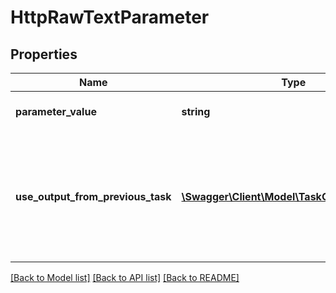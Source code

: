 # HttpRawTextParameter

## Properties
Name | Type | Description | Notes
------------ | ------------- | ------------- | -------------
**parameter_value** | **string** | Text value of the parameter | [optional] 
**use_output_from_previous_task** | [**\Swagger\Client\Model\TaskOutputReference**](TaskOutputReference.md) | Optional; use the output from a previous task as the input to this parameter.  Set to null (default) to ignore. | [optional] 

[[Back to Model list]](../README.md#documentation-for-models) [[Back to API list]](../README.md#documentation-for-api-endpoints) [[Back to README]](../README.md)


